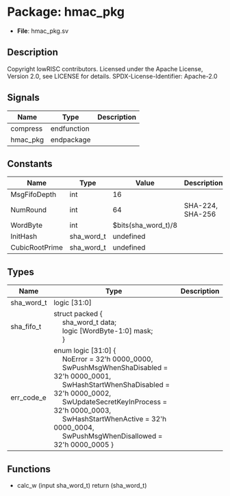 # Package: hmac_pkg

- **File**: hmac_pkg.sv
## Description

Copyright lowRISC contributors.
 Licensed under the Apache License, Version 2.0, see LICENSE for details.
 SPDX-License-Identifier: Apache-2.0
 

## Signals

| Name     | Type        | Description |
| -------- | ----------- | ----------- |
| compress | endfunction |             |
| hmac_pkg | endpackage  |             |
## Constants

| Name           | Type       | Value               | Description      |
| -------------- | ---------- | ------------------- | ---------------- |
| MsgFifoDepth   | int        | 16                  |                  |
| NumRound       | int        | 64                  | SHA-224, SHA-256 |
| WordByte       | int        | $bits(sha_word_t)/8 |                  |
| InitHash       | sha_word_t | undefined           |                  |
| CubicRootPrime | sha_word_t | undefined           |                  |
## Types

| Name       | Type                                                                                                                                                                                                                                                                                                                                                                                                                                                                                                                                                 | Description |
| ---------- | ---------------------------------------------------------------------------------------------------------------------------------------------------------------------------------------------------------------------------------------------------------------------------------------------------------------------------------------------------------------------------------------------------------------------------------------------------------------------------------------------------------------------------------------------------- | ----------- |
| sha_word_t | logic [31:0]                                                                                                                                                                                                                                                                                                                                                                                                                                                                                                                                         |             |
| sha_fifo_t | struct packed {<br><span style="padding-left:20px">     sha_word_t           data;<br><span style="padding-left:20px">     logic [WordByte-1:0] mask;<br><span style="padding-left:20px">   }                                                                                                                                                                                                                                                                                                                                                        |             |
| err_code_e | enum logic [31:0] {<br><span style="padding-left:20px">     NoError                    = 32'h 0000_0000,<br><span style="padding-left:20px">     SwPushMsgWhenShaDisabled   = 32'h 0000_0001,<br><span style="padding-left:20px">     SwHashStartWhenShaDisabled = 32'h 0000_0002,<br><span style="padding-left:20px">     SwUpdateSecretKeyInProcess = 32'h 0000_0003,<br><span style="padding-left:20px">     SwHashStartWhenActive      = 32'h 0000_0004,<br><span style="padding-left:20px">     SwPushMsgWhenDisallowed    = 32'h 0000_0005   } |             |
## Functions
- calc_w <font id="function_arguments">(input sha_word_t)</font> <font id="function_return">return (sha_word_t)</font>
